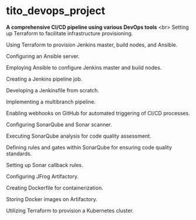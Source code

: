# tito_devops_project

**A comprehensive CI/CD pipeline using various DevOps tools** <br\> Setting up Terraform to facilitate infrastructure provisioning.

Using Terraform to provision Jenkins master, build nodes, and Ansible.

Configuring an Ansible server.

Employing Ansible to configure Jenkins master and build nodes.

Creating a Jenkins pipeline job.

Developing a Jenkinsfile from scratch.

Implementing a multibranch pipeline.

Enabling webhooks on GitHub for automated triggering of CI/CD processes.

Configuring SonarQube and Sonar scanner.

Executing SonarQube analysis for code quality assessment.

Defining rules and gates within SonarQube for ensuring code quality standards.

Setting up Sonar callback rules.

Configuring JFrog Artifactory.

Creating Dockerfile for containerization.

Storing Docker images on Artifactory.

Utilizing Terraform to provision a Kubernetes cluster.


